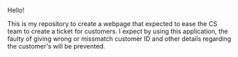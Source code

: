 Hello!

This is my repository to create a webpage that expected to ease the CS team to create a ticket for customers. I expect by using this application, the faulty of giving wrong or missmatch customer ID and other details regarding the customer's will be prevented.
